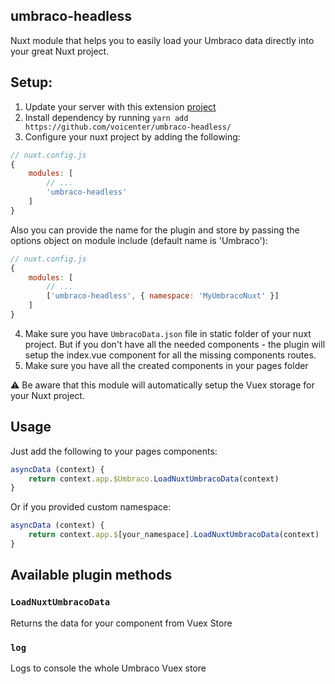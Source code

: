 ## umbraco-headless
Nuxt module that helps you to easily load your Umbraco data directly into your great Nuxt project.

## Setup:
1. Update your server with this extension [project](https://github.com/voicenter/umbraco-headless-api)
2. Install dependency by running `yarn add https://github.com/voicenter/umbraco-headless/`
3. Configure your nuxt project by adding the following:

```js
// nuxt.config.js
{
    modules: [
        // ...
        'umbraco-headless'
    ]
}
```
Also you can provide the name for the plugin and store by passing the options object on module include (default name is 'Umbraco'):

```js
// nuxt.config.js
{
    modules: [
        // ...
        ['umbraco-headless', { namespace: 'MyUmbracoNuxt' }]
    ]
}
```
4. Make sure you have `UmbracoData.json` file in static folder of your nuxt project. But if you don't have all the needed components - the plugin will setup the index.vue component for all the missing components routes.
5. Make sure you have all the created components in your pages folder

:warning: Be aware that this module will automatically setup the Vuex storage for your Nuxt project. 

## Usage
Just add the following to your pages components:
```js
asyncData (context) {
    return context.app.$Umbraco.LoadNuxtUmbracoData(context)
}
```
Or if you provided custom namespace:
```js
asyncData (context) {
    return context.app.$[your_namespace].LoadNuxtUmbracoData(context)
}
```

## Available plugin methods

### `LoadNuxtUmbracoData`

Returns the data for your component from Vuex Store

### `log`

Logs to console the whole Umbraco Vuex store

